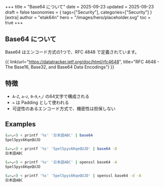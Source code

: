 +++
title = "Base64 について"
date = 2025-09-23
updated = 2025-09-23
draft = false
taxonomies = { tags=["Security"], categories=["Security"] }
[extra]
author = "etak64n"
hero = "/images/hero/placeholder.svg"
toc = true
+++

## Base64 について

Base64 はエンコード方式の1つで、RFC 4848 で定義されています。

{{ link(url="https://datatracker.ietf.org/doc/html/rfc4648", title="RFC 4648 - The Base16, Base32, and Base64 Data Encodings") }}

## 特徴
* `A–Z`, `a–z`, `0–9`,`+`,`/` の64文字で構成される
* `=` は Padding として使われる
* 可逆性のあるエンコード方式で、機密性は担保しない

## Examples

```sh
(๑>ᴗ<) < printf '%s' '日本語ABC' | base64
5pel5pys6KqeQUJD

(๑>ᴗ<) < printf '%s' '5pel5pys6KqeQUJD' | base64 -D
日本語ABC
```

```sh
(๑>ᴗ<) < printf '%s' '日本語ABC' | openssl base64 -A
5pel5pys6KqeQUJD

(๑>ᴗ<) < printf '%s' '5pel5pys6KqeQUJD' | openssl base64 -d -A
日本語ABC
```